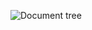 ![Document tree](https://lh3.googleusercontent.com/K4TSwKYe89Ztnqfw9oraJYnZ-gHHKp2_nANdCm94fPCZFrbQKRugU5vXKL6W5XXHtS92ZeEwVPk8RARh44FclpOzDeaYzar50e8bToz0qFqTO0xEDb_H2T-VYY2Glf5wdD2oWxPD=w2400)